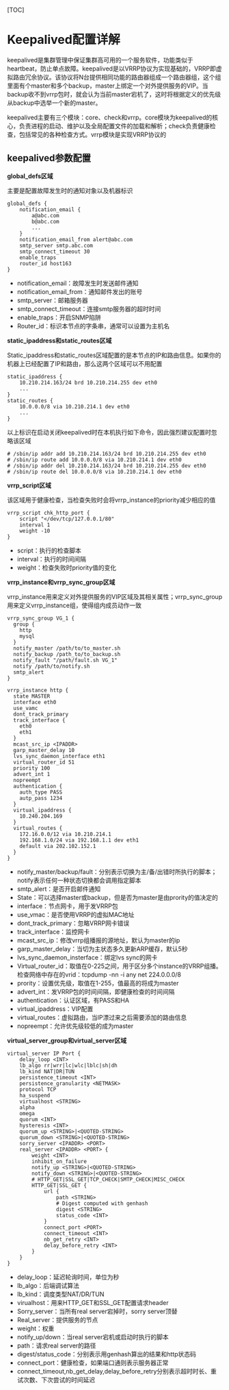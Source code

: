 [TOC]

# Keepalived配置详解

keepalived是集群管理中保证集群高可用的一个服务软件，功能类似于heartbeat，防止单点故障。keepalived是以VRRP协议为实现基础的，VRRP即虚拟路由冗余协议。该协议将N台提供相同功能的路由器组成一个路由器组，这个组里面有个master和多个backup，master上绑定一个对外提供服务的VIP。当backup收不到vrrp包时，就会认为当前master宕机了，这时将根据定义的优先级从backup中选举一个新的master。



keepalived主要有三个模块：core、check和vrrp。core模块为keepalived的核心，负责进程的启动、维护以及全局配置文件的加载和解析；check负责健康检查，包括常见的各种检查方式。vrrp模块是实现VRRP协议的

## keepalived参数配置

**global_defs区域**

主要是配置故障发生时的通知对象以及机器标识

```
global_defs {
    notification_email {
        a@abc.com
        b@abc.com
        ...
    }
    notification_email_from alert@abc.com
    smtp_server smtp.abc.com
    smtp_connect_timeout 30
    enable_traps
    router_id host163
}
```

- notification_email：故障发生时发送邮件通知
- notification_email_from：通知邮件发出的账号
- smtp_server：邮箱服务器
- smtp_connect_timeout：连接smtp服务器的超时时间
- enable_traps：开启SNMP陷阱
- Router_id：标识本节点的字条串，通常可以设置为主机名

**static_ipaddress和static_routes区域**

Static_ipaddress和static_routes区域配置的是本节点的IP和路由信息。如果你的机器上已经配置了IP和路由，那么这两个区域可以不用配置

```
static_ipaddress {
    10.210.214.163/24 brd 10.210.214.255 dev eth0
    ...
}
static_routes {
    10.0.0.0/8 via 10.210.214.1 dev eth0
    ...
}
```

以上标识在启动关闭keepalived时在本机执行如下命令，因此强烈建议配置时忽略该区域

```
# /sbin/ip addr add 10.210.214.163/24 brd 10.210.214.255 dev eth0
# /sbin/ip route add 10.0.0.0/8 via 10.210.214.1 dev eth0
# /sbin/ip addr del 10.210.214.163/24 brd 10.210.214.255 dev eth0
# /sbin/ip route del 10.0.0.0/8 via 10.210.214.1 dev eth0
```

**vrrp_script区域**

该区域用于健康检查，当检查失败时会将vrrp_instance的priority减少相应的值

```
vrrp_script chk_http_port {
    script "</dev/tcp/127.0.0.1/80"
    interval 1
    weight -10
}
```

- script：执行的检查脚本
- interval：执行的时间间隔
- weight：检查失败时priority值的变化

**vrrp_instance和vrrp_sync_group区域**

vrrp_instance用来定义对外提供服务的VIP区域及其相关属性；vrrp_sync_group用来定义vrrp_instance组，使得组内成员动作一致

```
vrrp_sync_group VG_1 {
  group {
    http
    mysql
  }
  notify_master /path/to/to_master.sh
  notify_backup /path_to/to_backup.sh
  notify_fault "/path/fault.sh VG_1"
  notify /path/to/notify.sh
  smtp_alert
}

vrrp_instance http {
  state MASTER
  interface eth0
  use_vamc
  dont_track_primary
  track_interface {
    eth0
    eth1
  }
  mcast_src_ip <IPADDR>
  garp_master_delay 10
  lvs_sync_daemon_interface eth1
  virtual_router_id 51
  priority 100
  advert_int 1
  nopreempt
  authentication {
    auth_type PASS
    autp_pass 1234
  }
  virtual_ipaddress {
    10.240.204.169
  }
  virtual_routes {
    172.16.0.0/12 via 10.210.214.1
    192.168.1.0/24 via 192.168.1.1 dev eth1
    default via 202.102.152.1
  }
}
```

- notify_master/backup/fault：分别表示切换为主/备/出错时所执行的脚本；notify表示任何一种状态切换都会调用指定脚本
- smtp_alert：是否开启邮件通知
- State：可以选择master或backup，但是否为master是由prority的值决定的
- interface：节点网卡，用于发VRRP包
- use_vmac：是否使用VRRP的虚拟MAC地址
- dont_track_primary：忽略VRRP网卡错误
- track_interface：监控网卡
- mcast_src_ip：修改vrrp组播报的源地址，默认为master的ip
- garp_master_delay：当切为主状态多久更新ARP缓存，默认5秒
- lvs_sync_daemon_insterface：绑定lvs sync的网卡
- Virtual_router_id：取值在0-225之间，用于区分多个instance的VRRP组播。检查网络中存在的vrid：tcpdump -nn -i any net 224.0.0.0/8
- prority：设置优先级，取值在1-255，值最高的将成为master
- advert_int：发VRRP包的时间间隔，即健康检查的时间间隔
- authentication：认证区域，有PASS和HA
- virtual_ipaddress：VIP配置
- virtual_routes：虚拟路由，当IP漂过来之后需要添加的路由信息
- nopreempt：允许优先级较低的成为master

**virtual_server_group和virtual_server区域**

```
virtual_server IP Port {
    delay_loop <INT>
    lb_algo rr|wrr|lc|wlc|lblc|sh|dh
    lb_kind NAT|DR|TUN
    persistence_timeout <INT>
    persistence_granularity <NETMASK>
    protocol TCP
    ha_suspend
    virtualhost <STRING>
    alpha
    omega
    quorum <INT>
    hysteresis <INT>
    quorum_up <STRING>|<QUOTED-STRING>
    quorum_down <STRING>|<QUOTED-STRING>
    sorry_server <IPADDR> <PORT>
    real_server <IPADDR> <PORT> {
        weight <INT>
        inhibit_on_failure
        notify_up <STRING>|<QUOTED-STRING>
        notify_down <STRING>|<QUOTED-STRING>
        # HTTP_GET|SSL_GET|TCP_CHECK|SMTP_CHECK|MISC_CHECK
        HTTP_GET|SSL_GET {
            url {
                path <STRING>
                # Digest computed with genhash
                digest <STRING>
                status_code <INT>
            }
            connect_port <PORT>
            connect_timeout <INT>
            nb_get_retry <INT>
            delay_before_retry <INT>
        }
    }
}
```

- delay_loop：延迟轮询时间，单位为秒
- lb_algo：后端调试算法
- lb_kind：调度类型NAT/DR/TUN
- virualhost：用来HTTP_GET和SSL_GET配置请求header
- Sorry_server：当所有real server宕掉时，sorry server顶替
- Real_server：提供服务的节点
- weight：权重
- notify_up/down：当real server宕机或启动时执行的脚本
- path：请求real server的路径
- digest/status_code：分别表示用genhash算出的结果和http状态码
- connect_port：健康检查，如果端口通则表示服务器正常
- connect_timeout,nb_get_delay,delay_before_retry分别表示超时时长、重试次数、下次尝试的时间延迟